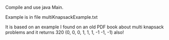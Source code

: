 Compile and use java Main.

Example is in file multiKnapsackExample.txt

It is based on an example I found on an old PDF book about multi knapsack problems 
and it returns 320 (0, 0, 0, 1, 1, 1, -1 -1, -1) also!
